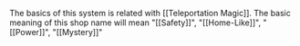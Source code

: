 The basics of this system is related with [[Teleportation Magic]]. The basic meaning of this shop name will mean "[[Safety]]", "[[Home-Like]]", "[[Power]]", "[[Mystery]]"